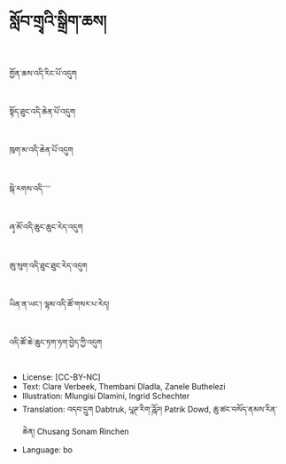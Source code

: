 # སློབ་གྲྭའི་སྒྲིག་ཆས།

##
གྱོན་ཆས་འདི་རིང་པོ་འདུག

##
སྟོད་ཐུང་འདི་ཆེན་པོ་འདུག

##
ཁུག་མ་འདི་ཆེན་པོ་འདུག

##
སྐེ་རགས་འདི་་་་་

##
ཞྭ་མོ་འདི་ཆུང་ཆུང་རེད་འདུག

##
ཨུ་སུག་འདི་ཐུང་ཐུང་རེད་འདུག

##
ཡིན་ན་ཡང་། ལྷམ་འདི་ཚོ་གསར་པ་རེད།

##
འདི་ཚོ་ཆེ་ཆུང་ཏག་ཏག་བྱེད་ཀྱི་འདུག

##
* License: [CC-BY-NC]
* Text: Clare Verbeek, Thembani Dladla, Zanele Buthelezi
* Illustration: Mlungisi Dlamini, Ingrid Schechter
* Translation: འདབ་དྲུག Dabtruk, པཱཊ་རིག་ཌཱོཌ། Patrik Dowd, ཆུ་ཚང་བསོད་ནམས་རིན་ཆེན། Chusang Sonam Rinchen
* Language: bo
